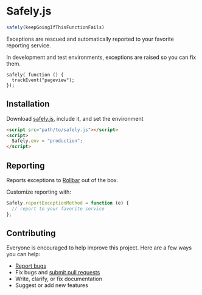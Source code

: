 # Safely.js

```javascript
safely(keepGoingIfThisFunctionFails)
```

Exceptions are rescued and automatically reported to your favorite reporting service.

In development and test environments, exceptions are raised so you can fix them.

```javscript
safely( function () {
  trackEvent("pageview");
});
```

## Installation

Download [safely.js](safely.js), include it, and set the environment

```html
<script src="path/to/safely.js"></script>
<script>
  Safely.env = "production";
</script>
```

## Reporting

Reports exceptions to [Rollbar](https://rollbar.com) out of the box.

Customize reporting with:

```javascript
Safely.reportExceptionMethod = function (e) {
  // report to your favorite service
};
```

## Contributing

Everyone is encouraged to help improve this project. Here are a few ways you can help:

- [Report bugs](https://github.com/ankane/safely.js/issues)
- Fix bugs and [submit pull requests](https://github.com/ankane/safely.js/pulls)
- Write, clarify, or fix documentation
- Suggest or add new features
